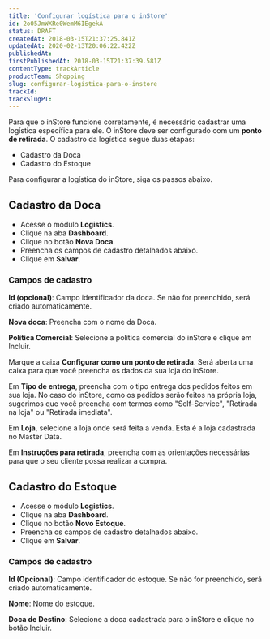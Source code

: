 ```yaml
---
title: 'Configurar logística para o inStore'
id: 2o05JmWXRe0WemM6IEgekA
status: DRAFT
createdAt: 2018-03-15T21:37:25.841Z
updatedAt: 2020-02-13T20:06:22.422Z
publishedAt: 
firstPublishedAt: 2018-03-15T21:37:39.581Z
contentType: trackArticle
productTeam: Shopping
slug: configurar-logistica-para-o-instore
trackId: 
trackSlugPT: 
---
```


Para que o inStore funcione corretamente, é necessário cadastrar uma logística específica para ele. O inStore deve ser configurado com um __ponto de retirada__. O cadastro da logística segue duas etapas:

- Cadastro da Doca
- Cadastro do Estoque

Para configurar a logística do inStore, siga os passos abaixo.

## Cadastro da Doca

- Acesse o módulo __Logistics__.
- Clique na aba __Dashboard__.
- Clique no botão __Nova Doca__.
- Preencha os campos de cadastro detalhados abaixo.
- Clique em __Salvar__.

### Campos de cadastro

__Id (opcional)__: Campo identificador da doca. Se não for preenchido, será criado automaticamente.

__Nova doca__: Preencha com o nome da Doca.

__Política Comercial__: Selecione a política comercial do inStore e clique em Incluir.

Marque a caixa __Configurar como um ponto de retirada__. Será aberta uma caixa para que você preencha os dados da sua loja do inStore.

Em __Tipo de entrega__, preencha com o tipo entrega dos pedidos feitos em sua loja. No caso do inStore, como os pedidos serão feitos na própria loja, sugerimos que você preencha com termos como "Self-Service", "Retirada na loja" ou "Retirada imediata".

Em __Loja__, selecione a loja onde será feita a venda. Esta é a loja cadastrada no Master Data.

Em __Instruções para retirada__, preencha com as orientações necessárias para que o seu cliente possa realizar a compra.

## Cadastro do Estoque

- Acesse o módulo __Logistics__.
- Clique na aba __Dashboard__.
- Clique no botão __Novo Estoque__.
- Preencha os campos de cadastro detalhados abaixo.
- Clique em __Salvar__.

### Campos de cadastro

__Id (Opcional)__: Campo identificador do estoque. Se não for preenchido, será criado automaticamente.

__Nome__: Nome do estoque.

__Doca de Destino__: Selecione a doca cadastrada para o inStore e clique no botão Incluir.
